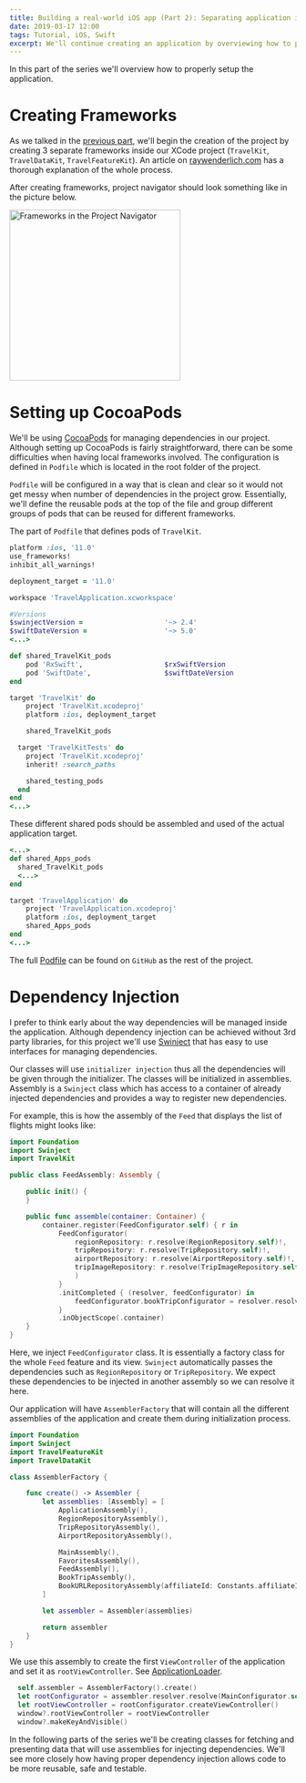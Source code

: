 ```yaml
---
title: Building a real-world iOS app (Part 2): Separating application into frameworks
date: 2019-03-17 12:00
tags: Tutorial, iOS, Swift
excerpt: We'll continue creating an application by overviewing how to properly setup the application.
---
```


In this part of the series we'll overview how to properly setup the application.

# Creating Frameworks

As we talked in the [previous part](/posts/2019-03-11-aerogami_series_part_1), we'll begin the creation of the project by creating 3 separate frameworks inside our XCode project (`TravelKit`, `TravelDataKit`, `TravelFeatureKit`). An article on [raywenderlich.com](https://www.raywenderlich.com/5109-creating-a-framework-for-ios) has a thorough explanation of the whole process.

After creating frameworks, project navigator should look something like in the picture below.

<img src="/images/aerogami-tutorial/part2/project_frameworks.png" alt="Frameworks in the Project Navigator" width="300"/>

# Setting up CocoaPods

We'll be using [CocoaPods](https://cocoapods.org) for managing dependencies in our project. Although setting up CocoaPods is fairly straightforward, there can be some difficulties when having local frameworks involved. The configuration is defined in `Podfile` which is located in the root folder of the project.

`Podfile` will be configured in a way that is clean and clear so it would not get messy when number of dependencies in the project grow. Essentially, we'll define the reusable pods at the top of the file and group different groups of pods that can be reused for different frameworks.

The part of `Podfile` that defines pods of `TravelKit`.

```ruby
platform :ios, '11.0'
use_frameworks!
inhibit_all_warnings!

deployment_target = '11.0'

workspace 'TravelApplication.xcworkspace'

#Versions
$swinjectVersion =                    '~> 2.4'
$swiftDateVersion =                   '~> 5.0'
<...>

def shared_TravelKit_pods
    pod 'RxSwift',                    $rxSwiftVersion
    pod 'SwiftDate',                  $swiftDateVersion
end

target 'TravelKit' do
    project 'TravelKit.xcodeproj'
    platform :ios, deployment_target

    shared_TravelKit_pods

  target 'TravelKitTests' do
    project 'TravelKit.xcodeproj'
    inherit! :search_paths

    shared_testing_pods
  end
end
<...>
```

These different shared pods should be assembled and used of the actual application target.

```ruby
<...>
def shared_Apps_pods
  shared_TravelKit_pods
  <...>
end

target 'TravelApplication' do
    project 'TravelApplication.xcodeproj'
    platform :ios, deployment_target
    shared_Apps_pods
end
<...>
```

The full [Podfile](https://github.com/staskus/aerogami-ios/blob/master/Podfile) can be found on `GitHub` as the rest of the project.

# Dependency Injection

I prefer to think early about the way dependencies will be managed inside the application. Although dependency injection can be achieved without 3rd party libraries, for this project we'll use [Swinject](https://github.com/Swinject/Swinject) that has easy to use interfaces for managing dependencies.

Our classes will use `initializer injection` thus all the dependencies will be given through the initializer. The classes will be initialized in assemblies. Assembly is a `Swinject` class which has access to a container of already injected dependencies and provides a way to register new dependencies.

For example, this is how the assembly of the `Feed` that displays the list of flights might looks like:

```swift
import Foundation
import Swinject
import TravelKit

public class FeedAssembly: Assembly {

    public init() {
    }

    public func assemble(container: Container) {
        container.register(FeedConfigurator.self) { r in
            FeedConfigurator(
                regionRepository: r.resolve(RegionRepository.self)!,
                tripRepository: r.resolve(TripRepository.self)!,
                airportRepository: r.resolve(AirportRepository.self)!,
                tripImageRepository: r.resolve(TripImageRepository.self)!
                )
            }
            .initCompleted { (resolver, feedConfigurator) in
                feedConfigurator.bookTripConfigurator = resolver.resolve(BookTripConfigurator.self)!
            }
            .inObjectScope(.container)
    }
}
```

Here, we inject `FeedConfigurator` class. It is essentially a factory class for the whole `Feed` feature and its view. `Swinject` automatically passes the dependencies such as `RegionRepository` or `TripRepository`. We expect these dependencies to be injected in another assembly so we can resolve it here.

Our application will have `AssemblerFactory` that will contain all the different assemblies of the application and create them during initialization process.

```swift
import Foundation
import Swinject
import TravelFeatureKit
import TravelDataKit

class AssemblerFactory {

    func create() -> Assembler {
        let assemblies: [Assembly] = [
            ApplicationAssembly(),
            RegionRepositoryAssembly(),
            TripRepositoryAssembly(),
            AirportRepositoryAssembly(),

            MainAssembly(),
            FavoritesAssembly(),
            FeedAssembly(),
            BookTripAssembly(),
            BookURLRepositoryAssembly(affiliateId: Constants.affiliateId)
        ]

        let assembler = Assembler(assemblies)

        return assembler
    }
}
```

We use this assembly to create the first `ViewController` of the application and set it as `rootViewController`. See [ApplicationLoader](https://github.com/staskus/aerogami-ios/blob/master/TravelApplication/Application/ApplicationLoader.swift).

```swift
  self.assembler = AssemblerFactory().create()
  let rootConfigurator = assembler.resolver.resolve(MainConfigurator.self)!
  let rootViewController = rootConfigurator.createViewController()
  window?.rootViewController = rootViewController
  window?.makeKeyAndVisible()
```

In the following parts of the series we'll be creating classes for fetching and presenting data that will use assemblies for injecting dependencies. We'll see more closely how having proper dependency injection allows code to be more reusable, safe and testable.
